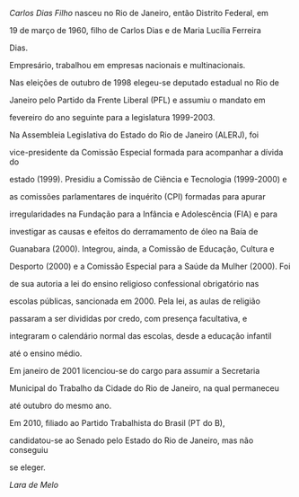 

*Carlos Dias Filho* nasceu no Rio de Janeiro, então Distrito Federal, em

19 de março de 1960, filho de Carlos Dias e de Maria Lucília Ferreira

Dias.



Empresário, trabalhou em empresas nacionais e multinacionais.



Nas eleições de outubro de 1998 elegeu-se deputado estadual no Rio de

Janeiro pelo Partido da Frente Liberal (PFL) e assumiu o mandato em

fevereiro do ano seguinte para a legislatura 1999-2003.



Na Assembleia Legislativa do Estado do Rio de Janeiro (ALERJ), foi

vice-presidente da Comissão Especial formada para acompanhar a dívida do

estado (1999). Presidiu a Comissão de Ciência e Tecnologia (1999-2000) e

as comissões parlamentares de inquérito (CPI) formadas para apurar

irregularidades na Fundação para a Infância e Adolescência (FIA) e para

investigar as causas e efeitos do derramamento de óleo na Baía de

Guanabara (2000). Integrou, ainda, a Comissão de Educação, Cultura e

Desporto (2000) e a Comissão Especial para a Saúde da Mulher (2000). Foi

de sua autoria a lei do ensino religioso confessional obrigatório nas

escolas públicas, sancionada em 2000. Pela lei, as aulas de religião

passaram a ser divididas por credo, com presença facultativa, e

integraram o calendário normal das escolas, desde a educação infantil

até o ensino médio.



Em janeiro de 2001 licenciou-se do cargo para assumir a Secretaria

Municipal do Trabalho da Cidade do Rio de Janeiro, na qual permaneceu

até outubro do mesmo ano.



Em 2010, filiado ao Partido Trabalhista do Brasil (PT do B),

candidatou-se ao Senado pelo Estado do Rio de Janeiro, mas não conseguiu

se eleger.



*Lara de Melo*



